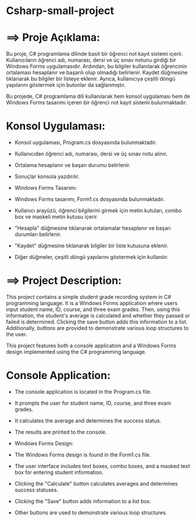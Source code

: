 # Csharp-small-project

# ==> Proje Açıklama:
Bu proje, C# programlama dilinde basit bir öğrenci not kayıt sistemi içerir. Kullanıcıların öğrenci adı, numarası, dersi ve üç sınav notunu girdiği bir Windows Forms uygulamasıdır. Ardından, bu bilgiler kullanılarak öğrencinin ortalaması hesaplanır ve başarılı olup olmadığı belirlenir. Kaydet düğmesine tıklanarak bu bilgiler bir listeye eklenir. Ayrıca, kullanıcıya çeşitli döngü yapılarını göstermek için butonlar da sağlanmıştır.

Bu projede, C# programlama dili kullanılarak hem konsol uygulaması hem de Windows Forms tasarımı içeren bir öğrenci not kayıt sistemi bulunmaktadır.

# Konsol Uygulaması:

- Konsol uygulaması, Program.cs dosyasında bulunmaktadır.
- Kullanıcıdan öğrenci adı, numarası, dersi ve üç sınav notu alınır.
- Ortalama hesaplanır ve başarı durumu belirlenir.
- Sonuçlar konsola yazdırılır.
- Windows Forms Tasarımı:

- Windows Forms tasarımı, Form1.cs dosyasında bulunmaktadır.
- Kullanıcı arayüzü, öğrenci bilgilerini girmek için metin kutuları, combo box ve maskeli metin kutusu içerir.
- "Hesapla" düğmesine tıklanarak ortalamalar hesaplanır ve başarı durumları belirlenir.
- "Kaydet" düğmesine tıklanarak bilgiler bir liste kutusuna eklenir.
- Diğer düğmeler, çeşitli döngü yapılarını göstermek için kullanılır.

# ==> Project Description:
This project contains a simple student grade recording system in C# programming language. It is a Windows Forms application where users input student name, ID, course, and three exam grades. Then, using this information, the student's average is calculated and whether they passed or failed is determined. Clicking the save button adds this information to a list. Additionally, buttons are provided to demonstrate various loop structures to the user.

This project features both a console application and a Windows Forms design implemented using the C# programming language.

# Console Application:

- The console application is located in the Program.cs file.
- It prompts the user for student name, ID, course, and three exam grades.
- It calculates the average and determines the success status.
- The results are printed to the console.
- Windows Forms Design:

- The Windows Forms design is found in the Form1.cs file.
- The user interface includes text boxes, combo boxes, and a masked text box for entering student information.
- Clicking the "Calculate" button calculates averages and determines success statuses.
- Clicking the "Save" button adds information to a list box.
- Other buttons are used to demonstrate various loop structures.
